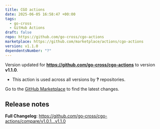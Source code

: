 ```yaml
---
title: CGO actions
date: 2025-06-05 16:58:47 +00:00
tags:
  - go-cross
  - GitHub Actions
draft: false
repo: https://github.com/go-cross/cgo-actions
marketplace: https://github.com/marketplace/actions/cgo-actions
version: v1.1.0
dependentsNumber: "?"
---
```



Version updated for **https://github.com/go-cross/cgo-actions** to version **v1.1.0**.
- This action is used across all versions by **?** repositories.

Go to the [GitHub Marketplace](https://github.com/marketplace/actions/cgo-actions) to find the latest changes.

## Release notes

**Full Changelog**: https://github.com/go-cross/cgo-actions/compare/v1.0.1...v1.1.0
